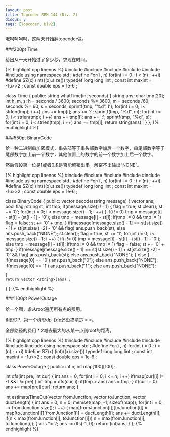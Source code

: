 ```yaml
---
layout: post
title: Topcoder SRM 144 (Div. 2)
disqus: y
tags: [Topcoder, Div2]
---
```


哦呵呵呵呵，这两天开始翻topcoder做。

###200pt Time

给出从一天开始过了多少秒，求现在时间。

{% highlight cpp linenos %}
#include <cstdio>
#include <iostream>
#include <cstring>
#include <algorithm>
#include <cmath>
#include <vector>
using namespace std ;
#define For(i , n) for(int i = 0 ; i < (n) ; ++i)
#define SZ(x)  (int)((x).size())
typedef long long lint ;
const int maxint = -1u>>2 ;
const double eps = 1e-6 ;
 

class Time
{
public:
string whatTime(int seconds)
{
	string ans;
	char tmp[20];
	int h, m, s;
	h = seconds / 3600;
	seconds %= 3600;
	m = seconds /60;
	seconds %= 60;
	s = seconds;
	sprintf(tmp, "%d", h);
	for(int i = 0; i < strlen(tmp); i ++)
		ans += tmp[i];
	ans += ':';
	sprintf(tmp, "%d", m);
	for(int i = 0; i < strlen(tmp); i ++)
		ans += tmp[i];
	ans += ':';
	sprintf(tmp, "%d", s);
	for(int i = 0; i < strlen(tmp); i ++)
		ans += tmp[i];
	return string(ans) ;
}
};
{% endhighlight %}

###550pt BinaryCode

给一种二进制串加密模式，串头部等于串头部数字加后一个数字，串尾部数字等于尾部数字加上前一个数字，其他位置上的数字的前一个数字加上后一个数字。

然后假设第一位是1或者0求是否能解密出串，解密不出输出“NONE”。

{% highlight cpp linenos %}
#include <cstdio>
#include <iostream>
#include <cstring>
#include <algorithm>
#include <cmath>
#include <vector>
using namespace std ;
#define For(i , n) for(int i = 0 ; i < (n) ; ++i)
#define SZ(x)  (int)((x).size())
typedef long long lint ;
const int maxint = -1u>>2 ;
const double eps = 1e-6 ;
 

class BinaryCode
{
public:
vector <string> decode(string message)
{
	vector <string> ans;
	bool flag;
	string st;
	int tmp;
	if(message.size() != 1)
	{
		flag = true;
		st.clear();
		st += '0';
		for(int i = 0; i < message.size() - 1; i ++)
		{
			if(i != 0)
				tmp = message[i] - st[i] - (st[i - 1] - '0');
			else
				tmp = message[i] - st[i];
			if(tmp != 0 && tmp != 1)	flag = false;
			st += '0' + tmp;
		}
		if(message[message.size() - 1] == st[st.size() - 1] + st[st.size() -2] - '0' && flag)
			ans.push_back(st);
		else
			ans.push_back("NONE");
		st.clear();
		flag = true;
		st += '1';
		for(int i = 0; i < message.size() - 1; i ++)
		{
			if(i != 0)
				tmp = message[i] - st[i] - (st[i - 1] - '0');
			else
				tmp = message[i] - st[i];
			if(tmp != 0 && tmp != 1) flag = false;
			st += '0' + tmp;
		}
		if(message[message.size() - 1] == st[st.size() - 1] + st[st.size() -2] - '0' && flag)
			ans.push_back(st);
		else
			ans.push_back("NONE");
	}
	else
	{
		if(message[0] == '0')
			ans.push_back("0");
		else
			ans.push_back("NONE");
		if(message[0] == '1')
			ans.push_back("1");
		else
			ans.push_back("NONE");

	}
	return vector <string>(ans) ;
}
};
{% endhighlight %}

###1100pt PowerOutage

给一个图，求从root遍历所有点的费用。

树形DP...第一个树形dp【dp还没搞清楚 = =。

全部路径的费用 * 2减去最大的从某一点到root的距离。

{% highlight cpp linenos %}
#include <cstdio>
#include <iostream>
#include <cstring>
#include <algorithm>
#include <cmath>
#include <vector>
#include <stack>
using namespace std ;
#define For(i , n) for(int i = 0 ; i < (n) ; ++i)
#define SZ(x)  (int)((x).size())
typedef long long lint ;
const int maxint = -1u>>2 ;
const double eps = 1e-6 ;

class PowerOutage
{
public:
int n;
int map[100][100];

int dfs(int pre, int cur)
{
	int ans = 0;
	for(int i = 0; i <= n; i ++)
		if(map[cur][i] != -1 && i != pre)
		{
			int tmp = dfs(cur, i);
			if(tmp > ans) ans = tmp;
		}
	if(cur != 0) ans += map[pre][cur];
	return ans;
}

int estimateTimeOut(vector <int> fromJunction, vector <int> toJunction, vector <int> ductLength)
{
	int ans = 0;
	n = 0;
	memset(map, -1, sizeof(map));
	for(int i = 0; i < fromJunction.size(); i ++)
	{
		map[fromJunction[i]][toJunction[i]] = map[toJunction[i]][fromJunction[i]] = ductLength[i];
		ans += ductLength[i];
		if(n < max(fromJunction[i], toJunction[i]))
				n = max(fromJunction[i], toJunction[i]);
	}
	ans *= 2;
	ans -= dfs(-1, 0);
	return (int)ans;
}
};
{% endhighlight %}
